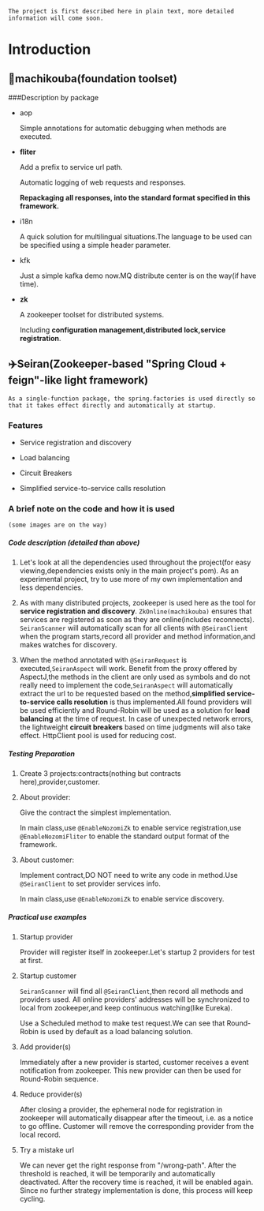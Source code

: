 	The project is first described here in plain text, more detailed information will come soon.

# Introduction

## 🔧machikouba(foundation toolset)
###Description by package
- aop

	Simple annotations for automatic debugging when methods are executed.
- **fliter**

	Add a prefix to service url path.

	Automatic logging of web requests and responses.

	**Repackaging all responses, into the standard format specified in this framework.**
- i18n

	A quick solution for multilingual situations.The language to be used can be specified using a simple header parameter.
- kfk

	Just a simple kafka demo now.MQ distribute center is on the way(if have time).
- **zk**

	A zookeeper toolset for distributed systems.
	
	Including **configuration management,distributed lock,service registration**.


## ✈️Seiran(Zookeeper-based "Spring Cloud + feign"-like light framework)
	As a single-function package, the spring.factories is used directly so that it takes effect directly and automatically at startup.
### Features

-	Service registration and discovery

-	Load balancing

-	Circuit Breakers

-	Simplified service-to-service calls resolution

### A brief note on the code and how it is used
	(some images are on the way)
##### Code description (detailed than above)
 
1. Let's look at all the dependencies used throughout the project(for easy viewing,dependencies exists only in the main project's pom). As an experimental project, try to use more of my own implementation and less dependencies.
	
2. As with many distributed projects, zookeeper is used here as the tool for **service registration and discovery**. `ZkOnline(machikouba)` ensures that services are registered as soon as they are online(includes reconnects). `SeiranScanner` will automatically scan for all clients with `@SeiranClient` when the program starts,record all provider and method information,and makes watches for discovery.
	
3. When the method annotated with `@SeiranRequest` is executed,`SeiranAspect` will work. Benefit from the proxy offered by AspectJ,the methods in the client are only used as symbols and do not really need to implement the code,`SeiranAspect` will automatically extract the url to be requested based on the method,**simplified service-to-service calls resolution** is thus implemented.All found providers will be used efficiently and Round-Robin will be used as a solution for **load balancing** at the time of request. In case of unexpected network errors, the lightweight **circuit breakers** based on time judgments will also take effect. HttpClient pool is used for reducing cost.

##### Testing Preparation
1. Create 3 projects:contracts(nothing but contracts here),provider,customer.
	
2. About provider:
	
	Give the contract the simplest implementation.

	In main class,use `@EnableNozomiZk` to enable service registration,use `@EnableNozomiFliter` to enable the standard output format of the framework.
3. About customer:
	
	Implement contract,DO NOT need to write any code in method.Use `@SeiranClient` to set provider services info.

	In main class,use `@EnableNozomiZk` to enable service discovery.

##### Practical use examples
1. Startup provider
	
	Provider will register itself in zookeeper.Let's startup 2 providers for test at first.
2. Startup customer
	 
	`SeiranScanner` will find all `@SeiranClient`,then record all methods and providers used.
		All online providers' addresses will be synchronized to local from zookeeper,and keep continuous watching(like Eureka).

	Use a Scheduled method to make test request.We can see that Round-Robin is used by default as a load balancing solution.

3. Add provider(s)
	
	Immediately after a new provider is started, customer receives a event notification from zookeeper. This new provider can then be used for Round-Robin sequence.
4. Reduce provider(s)
	
	After closing a provider, the ephemeral node for registration in zookeeper will automatically disappear after the timeout, i.e. as a notice to go offline. Customer will remove the corresponding provider from the local record.
5. Try a mistake url
	
	We can never get the right response from "/wrong-path". After the threshold is reached, it will be temporarily and automatically deactivated. After the recovery time is reached, it will be enabled again. Since no further strategy implementation is done, this process will keep cycling.
